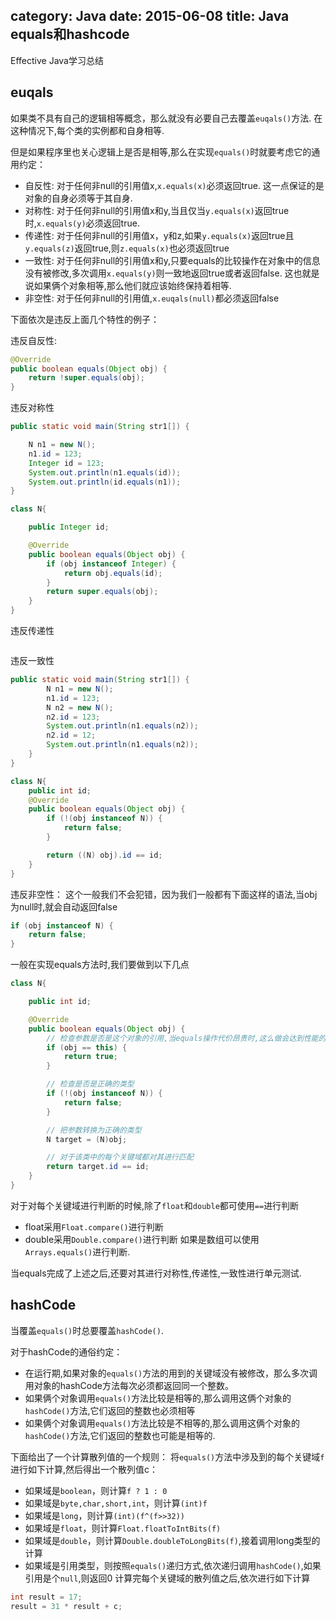 category: Java
date: 2015-06-08
title: Java equals和hashcode
---
Effective Java学习总结

## euqals
如果类不具有自己的逻辑相等概念，那么就没有必要自己去覆盖`euqals()`方法. 在这种情况下,每个类的实例都和自身相等.

但是如果程序里也关心逻辑上是否是相等,那么在实现`equals()`时就要考虑它的通用约定：
* 自反性: 对于任何非null的引用值x,`x.equals(x)`必须返回true. 这一点保证的是对象的自身必须等于其自身.
* 对称性: 对于任何非null的引用值x和y,当且仅当`y.equals(x)`返回true时,`x.equals(y)`必须返回true.
* 传递性: 对于任何非null的引用值x，y和z,如果`y.equals(x)`返回true且`y.equals(z)`返回true,则`z.equals(x)`也必须返回true
* 一致性: 对于任何非null的引用值x和y,只要equals的比较操作在对象中的信息没有被修改,多次调用`x.equals(y)`则一致地返回true或者返回false. 这也就是说如果俩个对象相等,那么他们就应该始终保持着相等.
* 非空性: 对于任何非null的引用值,`x.euqals(null)`都必须返回false

下面依次是违反上面几个特性的例子：

违反自反性:
```java
@Override
public boolean equals(Object obj) {
	return !super.equals(obj);
}
```

违反对称性
```java
public static void main(String str1[]) {

	N n1 = new N();
	n1.id = 123;
	Integer id = 123;
	System.out.println(n1.equals(id));
	System.out.println(id.equals(n1));
}

class N{

	public Integer id;

	@Override
	public boolean equals(Object obj) {
		if (obj instanceof Integer) {
			return obj.equals(id);
		}
		return super.equals(obj);
	}
}
```

违反传递性
```java

```


违反一致性
```java
public static void main(String str1[]) {
		N n1 = new N();
		n1.id = 123;
		N n2 = new N();
		n2.id = 123;
		System.out.println(n1.equals(n2));
		n2.id = 12;
		System.out.println(n1.equals(n2));
	}
}

class N{
	public int id;
	@Override
	public boolean equals(Object obj) {
		if (!(obj instanceof N)) {
			return false;
		}

		return ((N) obj).id == id;
	}
}
```

违反非空性： 这个一般我们不会犯错，因为我们一般都有下面这样的语法,当obj为null时,就会自动返回false
```java
if (obj instanceof N) {
	return false;
}
```
一般在实现equals方法时,我们要做到以下几点
```java
class N{

	public int id;

	@Override
	public boolean equals(Object obj) {
		// 检查参数是否是这个对象的引用,当equals操作代价昂贵时,这么做会达到性能的提升
		if (obj == this) {
			return true;
		}

		// 检查是否是正确的类型
		if (!(obj instanceof N)) {
			return false;
		}

		// 把参数转换为正确的类型
		N target = (N)obj;

		// 对于该类中的每个关键域都对其进行匹配
		return target.id == id;
	}
}
```
对于对每个关键域进行判断的时候,除了`float`和`double`都可使用`==`进行判断
* float采用`Float.compare()`进行判断
* double采用`Double.compare()`进行判断
如果是数组可以使用`Arrays.equals()`进行判断.

当equals完成了上述之后,还要对其进行对称性,传递性,一致性进行单元测试.


## hashCode
当覆盖`equals()`时总要覆盖`hashCode()`.

对于hashCode的通俗约定：
* 在运行期,如果对象的`equals()`方法的用到的关键域没有被修改，那么多次调用对象的hashCode方法每次必须都返回同一个整数。
* 如果俩个对象调用`equals()`方法比较是相等的,那么调用这俩个对象的`hashCode()`方法,它们返回的整数也必须相等
* 如果俩个对象调用`equals()`方法比较是不相等的,那么调用这俩个对象的`hashCode()`方法,它们返回的整数也可能是相等的.

下面给出了一个计算散列值的一个规则：
将`equals()`方法中涉及到的每个关键域`f`进行如下计算,然后得出一个散列值c：
* 如果域是`boolean`，则计算`f ? 1 : 0`
* 如果域是`byte,char,short,int`，则计算`(int)f`
* 如果域是`long`，则计算`(int)(f^(f>>32))`
* 如果域是`float`，则计算`Float.floatToIntBits(f)`
* 如果域是`double`，则计算`Double.doubleToLongBits(f)`,接着调用long类型的计算
* 如果域是引用类型，则按照`equals()`递归方式,依次递归调用`hashCode()`,如果引用是个`null`,则返回0
计算完每个关键域的散列值之后,依次进行如下计算
```java
int result = 17;
result = 31 * result + c;
```
